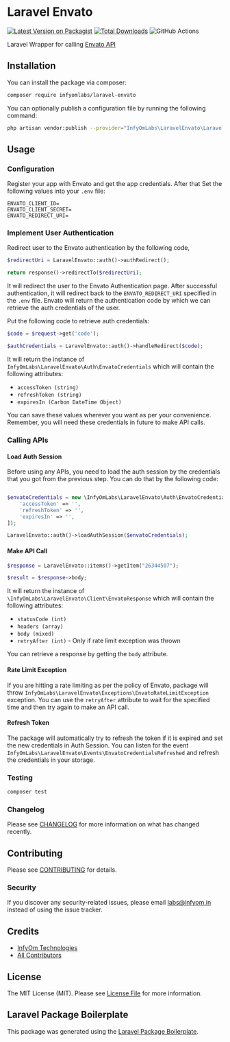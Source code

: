 # Laravel Envato

[![Latest Version on Packagist](https://img.shields.io/packagist/v/infyomlabs/laravel-envato.svg?style=flat-square)](https://packagist.org/packages/infyomlabs/laravel-envato)
[![Total Downloads](https://img.shields.io/packagist/dt/infyomlabs/laravel-envato.svg?style=flat-square)](https://packagist.org/packages/infyomlabs/laravel-envato)
![GitHub Actions](https://github.com/infyomlabs/laravel-envato/actions/workflows/main.yml/badge.svg)

Laravel Wrapper for calling [Envato API](https://build.envato.com/api)

## Installation

You can install the package via composer:

```bash
composer require infyomlabs/laravel-envato
```

You can optionally publish a configuration file by running the following command:

```bash
php artisan vendor:publish --provider="InfyOmLabs\LaravelEnvato\LaravelEnvatoServiceProvider"
```

## Usage

### Configuration

Register your app with Envato and get the app credentials. After that Set the following values into your `.env` file:

```
ENVATO_CLIENT_ID=
ENVATO_CLIENT_SECRET=
ENVATO_REDIRECT_URI=
```

### Implement User Authentication

Redirect user to the Envato authentication by the following code,

```php
$redirectUri = LaravelEnvato::auth()->authRedirect();

return response()->redirectTo($redirectUri);
```

It will redirect the user to the Envato Authentication page. After successful authentication, it will redirect back to
the `ENVATO_REDIRECT_URI` specified in the `.env` file. Envato will return the authentication code by which we can
retrieve the auth credentials of the user.

Put the following code to retrieve auth credentials:

```php
$code = $request->get('code');

$authCredentials = LaravelEnvato::auth()->handleRedirect($code);
```

It will return the instance of `InfyOmLabs\LaravelEnvato\Auth\EnvatoCredentials` which will contain the following
attributes:

* `accessToken (string)`
* `refreshToken (string)`
* `expiresIn (Carbon DateTime Object)`

You can save these values wherever you want as per your convenience. Remember, you will need these credentials in future
to make API calls.

### Calling APIs

#### Load Auth Session

Before using any APIs, you need to load the auth session by the credentials that you got from the previous step. You can
do that by the following code:

```php

$envatoCredentials = new \InfyOmLabs\LaravelEnvato\Auth\EnvatoCredentials([
    'accessToken' => '',
    'refreshToken' => '',
    'expiresIn' => '',
]);

LaravelEnvato::auth()->loadAuthSession($envatoCredentials);
```

#### Make API Call

```php
$response = LaravelEnvato::items()->getItem("26344507");

$result = $response->body;
```

It will return the instance of `\InfyOmLabs\LaravelEnvato\Client\EnvatoResponse` which will contain the following attributes:

* `statusCode (int)`
* `headers (array)`
* `body (mixed)`
* `retryAfter (int)` - Only if rate limit exception was thrown

You can retrieve a response by getting the `body` attribute.

#### Rate Limit Exception

If you are hitting a rate limiting as per the policy of Envato, package will throw `InfyOmLabs\LaravelEnvato\Exceptions\EnvatoRateLimitException` exception.
You can use the `retryAfter` attribute to wait for the specified time and then try again to make an API call.

#### Refresh Token

The package will automatically try to refresh the token if it is expired and set the new credentials in Auth Session.
You can listen for the event `InfyOmLabs\LaravelEnvato\Events\EnvatoCredentialsRefreshed` and refresh the credentials in your storage.

### Testing

```bash
composer test
```

### Changelog

Please see [CHANGELOG](CHANGELOG.md) for more information on what has changed recently.

## Contributing

Please see [CONTRIBUTING](CONTRIBUTING.md) for details.

### Security

If you discover any security-related issues, please email labs@infyom.in instead of using the issue tracker.

## Credits

- [InfyOm Technologies](https://github.com/infyomlabs)
- [All Contributors](../../contributors)

## License

The MIT License (MIT). Please see [License File](LICENSE.md) for more information.

## Laravel Package Boilerplate

This package was generated using the [Laravel Package Boilerplate](https://laravelpackageboilerplate.com).
